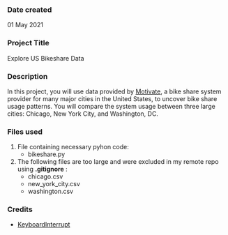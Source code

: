 ### Date created
01 May 2021

### Project Title
Explore US Bikeshare Data

### Description
In this project, you will use data provided by [Motivate](https://www.motivateco.com/), a bike share system provider for many major cities in the United States, to uncover bike share usage patterns. You will compare the system usage between three large cities: Chicago, New York City, and Washington, DC.

### Files used
1. File containing necessary pyhon code:
   * bikeshare.py	
2. The following files are too large and were excluded in my remote repo using **.gitignore** :
   * chicago.csv
   * new_york_city.csv
   * washington.csv

### Credits
* [KeyboardInterrupt](https://stackoverflow.com/questions/13180941/how-to-kill-a-while-loop-with-a-keystroke)
